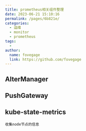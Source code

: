 ```yaml
---
title: prometheus相关组件整理
date: 2023-06-21 15:10:16
permalink: /pages/6b821e/
categories:
  - 运维
  - monitor
  - prometheus
tags:
  -
author:
  name: fovegage
  link: https://github.com/fovegage
---
```


## AlterManager

## PushGateway

## kube-state-metrics

```
收集node节点的信息
```
